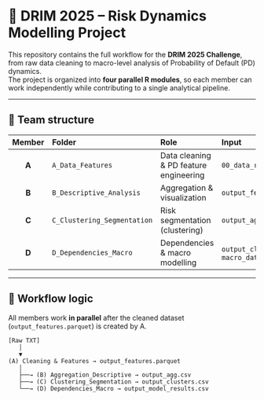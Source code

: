 # 🧠 DRIM 2025 – Risk Dynamics Modelling Project

This repository contains the full workflow for the **DRIM 2025 Challenge**, from raw data cleaning to macro-level analysis of Probability of Default (PD) dynamics.  
The project is organized into **four parallel R modules**, so each member can work independently while contributing to a single analytical pipeline.

---

## 👥 Team structure

| Member | Folder | Role | Input | Output |
|:------:|:----------------------------|:------------------------------|:------------------------------------|:-----------------------------------|
| **A** | `A_Data_Features` | Data cleaning & PD feature engineering | `00_data_raw/DRIM_VF.txt` | `output_features.parquet` |
| **B** | `B_Descriptive_Analysis` | Aggregation & visualization | `output_features.parquet` | `output_agg.csv`, plots |
| **C** | `C_Clustering_Segmentation` | Risk segmentation (clustering) | `output_agg.csv` | `output_clusters.csv`, cluster plots |
| **D** | `D_Dependencies_Macro` | Dependencies & macro modelling | `output_clusters.csv`, `macro_data.xlsx` | `output_model_results.csv`, macro plots |

---

## 🔄 Workflow logic

All members work **in parallel** after the cleaned dataset (`output_features.parquet`) is created by A.

```text
[Raw TXT]
   │
   ▼
(A) Cleaning & Features → output_features.parquet
   │
   ├──→ (B) Aggregation_Descriptive → output_agg.csv
   ├──→ (C) Clustering_Segmentation → output_clusters.csv
   └──→ (D) Dependencies_Macro → output_model_results.csv
